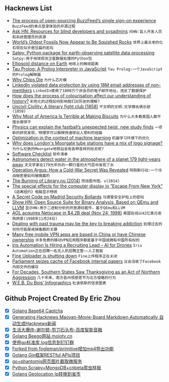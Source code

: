 ## Hacknews List


- [The process of open-sourcing BuzzFeed’s single sign-on experience](https://increment.com/security/open-sourcing-buzzfeeds-single-sign-on-process/)  `BuzzFeed的单点登录体验的开源过程`
- [Ask HN: Resources for blind developers and sysadmins](item?id=18522497)  `问HN:盲人开发人员和系统管理员的资源`
- [World’s Oldest Fossils Now Appear to Be Squished Rocks](https://www.quantamagazine.org/worlds-oldest-fossils-now-appear-to-be-squished-rocks-20181022/)  `世界上最古老的化石现在似乎是压扁的岩石`
- [Satpy: Python package for earth-observing satellite data processing](https://github.com/pytroll/satpy)  `Satpy:用于地球观测卫星数据处理的Python包`
- [Ellipsoid distance on Earth](https://www.johndcook.com/blog/2018/11/24/spheroid-distance/)  `地球上的椭球距离`
- [Tau Prolog: A Prolog Interpreter in JavaScript](http://tau-prolog.org/)  `Tau Prolog:一个JavaScript的Prolog解释器`
- [Why Chips Die](https://semiengineering.com/why-chips-die/)  `为什么芯片模`
- [LinkedIn violated data protection by using 18M email addresses of non-members](https://techcrunch.com/2018/11/24/linkedin-ireland-data-protection/)  `LinkedIn使用了1800万个非会员的电子邮件地址，违反了数据保护`
- [How does the process of colourisation affect our understanding of history?](https://www.historytoday.com/paul-lay/any-colour-you)  `彩色化的过程如何影响我们对历史的理解?`
- [Uncivil Civility: A literary fight club (1858)](https://www.laphamsquarterly.org/rivalry-feud/uncivil-civility)  `不文明的文明:文学搏击俱乐部(1858)`
- [Why Most of America Is Terrible at Making Biscuits](https://www.theatlantic.com/health/archive/2018/11/better-biscuits-south-thanksgiving/576526/)  `为什么大多数美国人都不擅长做饼干`
- [Physics can explain the fastball’s unexpected twist, new study finds](https://arstechnica.com/science/2018/11/physics-can-explain-the-fastballs-unexpected-twist-new-study-finds/)  `一项新的研究发现，物理学可以解释快速球出人意料的扭曲`
- [Optimization in the context of machine learning](https://blog.algorithmia.com/introduction-to-optimizers/)  `机器学习环境下的优化`
- [Why does London&#39;s Moorgate tube stations have a mix of logo signage?](https://twitter.com/MrTimDunn/status/1065880618662313984)  `为什么伦敦的Moorgate地铁站会有各种各样的标志呢?`
- [Software Checklist](https://www.solipsys.co.uk/new/SoftwareChecklist.html?HN_rk24)  `软件清单`
- [Astronomers detect water in the atmosphere of a planet 179 light-years away](https://www.universetoday.com/140610/astronomers-detect-water-in-the-atmosphere-of-a-planet-179-light-years-away/)  `天文学家在179光年外的一颗行星的大气层中发现了水`
- [Operation Argus: How a Cold-War Secret Was Revealed](https://www.theatlantic.com/science/archive/2018/11/operation-argus-how-cold-war-secret-new-york-times/575983/)  `阿刚斯行动:一个冷战秘密是如何被揭露的`
- [The Burning of Library.nu (2014)](https://knowledgeutopia.wordpress.com/2014/01/22/the-burning-of-library-nu/)  `焚烧图书馆。ν(2014)`
- [The special effects for the computer display in “Escape From New York”](https://twitter.com/Foone/status/1066284025600339968)  `《逃离纽约》电脑显示特效`
- [A Secret Code on Madrid Security Bollards](https://www.atlasobscura.com/articles/secret-code-on-madrid-security-bollards)  `马德里安全护柱上的密码`
- [Show HN: Open Source Suite for Binary Analysis, Based on QEmu and LLVM](https://rev.ng/)  `显示HN:用于二进制分析的开放源码套件，基于QEmu和LLVM`
- [AOL acquires Netscape in $4.2B deal (Nov 24, 1998)](https://money.cnn.com/1998/11/24/technology/aol/)  `美国在线以42亿美元收购网景(1998年11月24日)`
- [Dealing with past trauma may be the key to breaking addiction](https://www.theguardian.com/lifeandstyle/2018/nov/24/joanna-moorhead-gabriel-mate-trauma-addiction-treat)  `处理过去的创伤可能是戒掉毒瘾的关键`
- [Many free mobile VPN apps are based in China or have Chinese ownership](https://www.zdnet.com/article/many-free-mobile-vpn-apps-are-based-in-china-or-have-chinese-ownership/)  `许多免费的移动VPN应用程序都是基于中国或拥有中国所有权的`
- [Iris Automation Is Hiring a Recruiting Lead – AI for Drones](http://www.irisonboard.com/careers/)  `Iris Automation正在招聘一名无人机招聘主管——人工智能`
- [Fine Uploader is shutting down](https://github.com/FineUploader/fine-uploader/issues/2073)  `Fine上传程序正在关闭`
- [Parliament seizes cache of Facebook internal papers](https://www.theguardian.com/technology/2018/nov/24/mps-seize-cache-facebook-internal-papers)  `议会没收了Facebook内部文件的缓存`
- [For Decades, Southern States Saw Thanksgiving as an Act of Northern Aggression](https://www.atlasobscura.com/articles/thanksgiving-pumpkin-pie-culture-war)  `几十年来，南方各州视感恩节为北方侵略的行为`
- [W.E.B. Du Bois’ Infographics](https://www.smithsonianmag.com/history/first-time-together-and-color-book-displays-web-du-bois-visionary-infographics-180970826/#Di2y0svJ5HrpDBhf.99)  `杜波依斯的信息图表`

## Github Project Created By Eric Zhou

- [x] [Golang Base64 Captcha](https://github.com/mojocn/base64Captcha)
- [x] [Generating Hacknews Maoyan-Movie-Board Markdown Automatically 自动生成Hacknews新闻](https://github.com/dejavuzhou/md-genie)
- [x] [生活大爆炸-谢尔顿-剪刀石头布-百度智能音箱](https://github.com/mojocn/dueros-bang-game)
- [x] [Golang Beego网站 mojotv.cn](https://github.com/mojocn/www.mojotv.cn)
- [x] [使用go标准库,log信息到钉钉群](https://github.com/mojocn/dooger)
- [x] [Forked from fogleman/primitive增加mp4导出功能](https://github.com/mojocn/primitive)
- [x] [Golang Gin框架RESTful APIs项目](https://github.com/JJJJJJJerk/ezier-golang-web-api-framework)
- [x] [go+phantomjs网页图片截取微服务](https://github.com/mojocn/screen_shot)
- [x] [Python Scrapy+MongoDB+cnbeta爬虫样板](https://github.com/mojocn/scrapy_mongodb_boilerplate_cnbeta)
- [x] [Golang Geolocation Ip转换到省市](https://github.com/mojocn/ip2location)